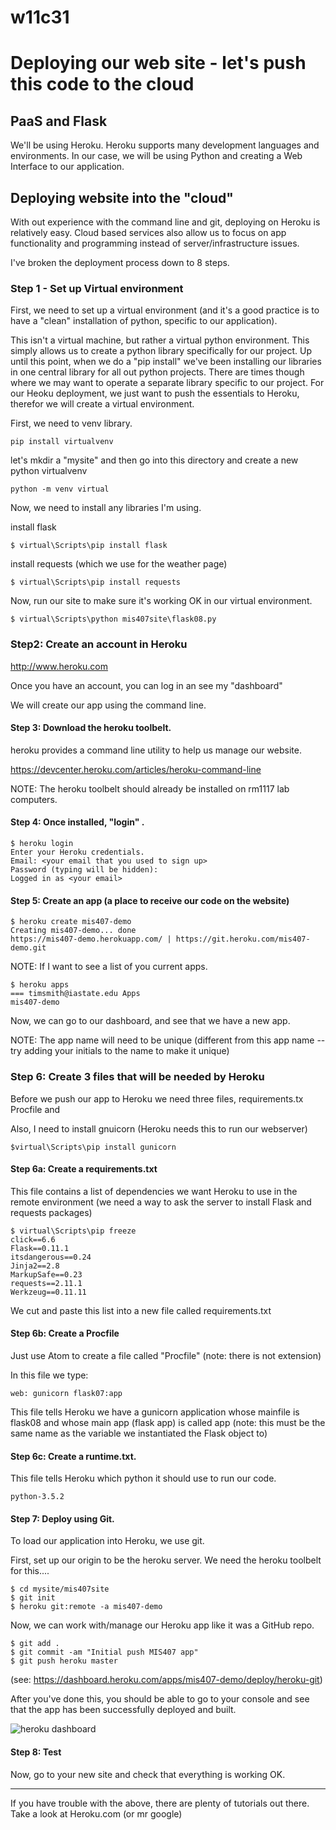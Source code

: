 # w11c31

# Deploying our web site - let's push this code to the cloud

## PaaS and Flask

We'll be using Heroku. Heroku supports many development languages and environments. In our case, we will be using Python and creating a Web Interface to our application.

## Deploying website into the "cloud"

With out experience with the command line and git, deploying on Heroku is relatively easy. Cloud based services also allow us to focus on app functionality and programming instead of server/infrastructure issues.

I've broken the deployment process down to 8 steps.

### Step 1 - Set up Virtual environment

First, we need to set up a virtual environment (and it's a good practice is to have a "clean" installation of python, specific to our application).

This isn't a virtual machine, but rather a virtual python environment. This simply allows us to create a python library specifically for our project. Up until this point, when we do a "pip install" we've been installing our libraries in one central library for all out python projects. There are times though where we may want to operate a separate library specific to our project. For our Heoku deployment, we just want to push the essentials to Heroku, therefor we will create a virtual environment.

First, we need to venv library.

```
pip install virtualvenv
```

let's mkdir a "mysite" and then go into this directory and create a new python virtualvenv

```
python -m venv virtual
```

Now, we need to install any libraries I'm using.

install flask
```
$ virtual\Scripts\pip install flask
```

install requests (which we use for the weather page)
```
$ virtual\Scripts\pip install requests
```

Now, run our site to make sure it's working OK in our virtual environment.
```
$ virtual\Scripts\python mis407site\flask08.py
```

### Step2: Create an account in Heroku

http://www.heroku.com

Once you have an account, you can log in an see my "dashboard"

We will create our app using the command line.

#### Step 3: Download the heroku toolbelt.

heroku provides a command line utility to help us manage our website.

https://devcenter.heroku.com/articles/heroku-command-line

NOTE: The heroku toolbelt should already be installed on rm1117 lab computers.


#### Step 4: Once installed, "login" .

```
$ heroku login
Enter your Heroku credentials.
Email: <your email that you used to sign up>
Password (typing will be hidden):
Logged in as <your email>
```

#### Step 5: Create an app (a place to receive our code on the website)

```
$ heroku create mis407-demo
Creating mis407-demo... done
https://mis407-demo.herokuapp.com/ | https://git.heroku.com/mis407-demo.git
```

NOTE: If I want to see a list of you current apps.

```
$ heroku apps
=== timsmith@iastate.edu Apps
mis407-demo
```

Now, we can go to our dashboard, and see that we have a new app.

NOTE: The app name will need to be unique (different from this app name -- try adding your initials to the name to make it unique)

### Step 6: Create 3 files that will be needed by Heroku

Before we push our app to Heroku we need three files, requirements.tx Procfile and

Also, I need to install gnuicorn (Heroku needs this to run our webserver)

```
$virtual\Scripts\pip install gunicorn
```

#### Step 6a: Create a requirements.txt
This file contains a list of dependencies we want Heroku to use in the remote environment (we need a way to ask the server to install Flask and requests packages)

```
$ virtual\Scripts\pip freeze
click==6.6
Flask==0.11.1
itsdangerous==0.24
Jinja2==2.8
MarkupSafe==0.23
requests==2.11.1
Werkzeug==0.11.11
```

We cut and paste this list into a new file called requirements.txt

#### Step 6b: Create a Procfile

Just use Atom to create a file called "Procfile" (note: there is not extension)

In this file we type:

```
web: gunicorn flask07:app
```
This file tells Heroku we have a gunicorn application whose mainfile is flask08 and whose main app (flask app) is called app (note: this must be the same name as the variable we instantiated the Flask object to)

#### Step 6c: Create a runtime.txt.

This file tells Heroku which python it should use to run our code.

```
python-3.5.2
```

#### Step 7: Deploy using Git.

To load our application into Heroku, we use git.

First, set up our origin to be the heroku server. We need the heroku toolbelt for this....

```
$ cd mysite/mis407site
$ git init
$ heroku git:remote -a mis407-demo
```

Now, we can work with/manage our Heroku app like it was a GitHub repo.

```
$ git add .
$ git commit -am "Initial push MIS407 app"
$ git push heroku master
```

(see: https://dashboard.heroku.com/apps/mis407-demo/deploy/heroku-git)

After you've done this, you should be able to go to your console and see that the app has been successfully deployed and built.

![heroku dashboard](images/heroku_dash_after.png)

#### Step 8: Test

Now, go to your new site and check that everything is working OK.


------

If you have trouble with the above, there are plenty of tutorials out there. Take a look at Heroku.com (or mr google)
